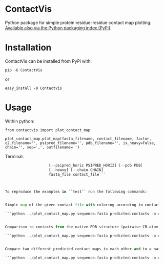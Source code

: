 ContactVis
==========

Python package for simple protein residue-residue contact map plotting.
[Available also via the Python packaging index (PyPi)](https://pypi.python.org/pypi/ContactVis).


Installation
============

ContactVis can be installed from PyPi with:

``pip -U ContactVis``

or

``easy_install -U ContactVis``


Usage
=====

Within python:

```from contactvis import plot_contact_map```

```plot_contact_map.plot_map(fasta_filename, contact_filename, factor, c2_filename='', psipred_filename='', pdb_filename='', is_heavy=False, chain='', sep=',', outfilename='')```

Terminal:

```plot_contact_map.py [-h] [-i] [-o OUTFILE] [-f FACTOR] [--c2 C2]
                    [--psipred_horiz PSIPRED_HORIZ] [--pdb PDB]
                    [--heavy] [--chain CHAIN]
                    fasta_file contact_file```



To reproduce the examples in ``test`` run the following commands:


Simple map of the given contact file with coloring according to contact probability:

```python ../plot_contact_map.py sequence.fasta predicted.contacts -o cm_simple```


Comparison to contacts from the native PDB structure (pairwise CB-atom distance with 8Å cutoff):

```python ../plot_contact_map.py sequence.fasta predicted.contacts -o cm_pdb.pdf --pdb native_structure.pdb```


Compare two different predicted contact maps to each other and to a native PDB structure and include secondary structure information along the diagonal (red: helix, blue: sheet):

```python ../plot_contact_map.py sequence.fasta predicted.contacts -o cm_compare_pdb.pdf --pdb native_structure.pdb --c2 predicted.contacts2 --psipred_horiz psipred.horiz```
